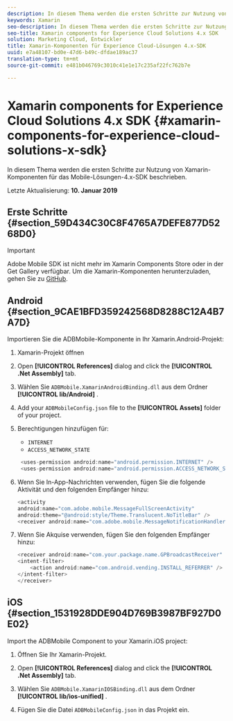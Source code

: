 ```yaml
---
description: In diesem Thema werden die ersten Schritte zur Nutzung von Xamarin-Komponenten für das Mobile-Lösungen-4.x-SDK beschrieben.
keywords: Xamarin
seo-description: In diesem Thema werden die ersten Schritte zur Nutzung von Xamarin-Komponenten für das Mobile-Lösungen-4.x-SDK beschrieben.
seo-title: Xamarin components for Experience Cloud Solutions 4.x SDK
solution: Marketing Cloud, Entwickler
title: Xamarin-Komponenten für Experience Cloud-Lösungen 4.x-SDK
uuid: e7a48107-bd0e-47d6-b49c-dfdae189ac37
translation-type: tm+mt
source-git-commit: e481b046769c3010c41e1e17c235af22fc762b7e

---
```



# Xamarin components for Experience Cloud Solutions 4.x SDK {#xamarin-components-for-experience-cloud-solutions-x-sdk}

In diesem Thema werden die ersten Schritte zur Nutzung von Xamarin-Komponenten für das Mobile-Lösungen-4.x-SDK beschrieben.

Letzte Aktualisierung: **10. Januar 2019**

## Erste Schritte {#section_59D434C30C8F4765A7DEFE877D5268D0}

>[!IMPORTANT]
>
>Adobe Mobile SDK ist nicht mehr im Xamarin Components Store oder in der Get Gallery verfügbar. Um die Xamarin-Komponenten herunterzuladen, gehen Sie zu [GitHub](https://github.com/Adobe-Marketing-Cloud/mobile-services).


## Android {#section_9CAE1BFD359242568D8288C12A4B7A7D}

Importieren Sie die ADBMobile-Komponente in Ihr Xamarin.Android-Projekt:

1. Xamarin-Projekt öffnen

1. Open **[!UICONTROL References]** dialog and click the **[!UICONTROL .Net Assembly]** tab.

1. Wählen Sie `ADBMobile.XamarinAndroidBinding.dll` aus dem Ordner **[!UICONTROL lib/Android]** .

1. Add your `ADBMobileConfig.json` file to the **[!UICONTROL Assets]** folder of your project.

1. Berechtigungen hinzufügen für:

   * `INTERNET`
   * `ACCESS_NETWORK_STATE`
   ```java
    <uses-permission android:name="android.permission.INTERNET" />
    <uses-permission android:name="android.permission.ACCESS_NETWORK_STATE" />
   ```

1. Wenn Sie In-App-Nachrichten verwenden, fügen Sie die folgende Aktivität und den folgenden Empfänger hinzu:

   ```java
   <activity 
   android:name="com.adobe.mobile.MessageFullScreenActivity" 
   android:theme="@android:style/Theme.Translucent.NoTitleBar" />
   <receiver android:name="com.adobe.mobile.MessageNotificationHandler" />
   ```

1. Wenn Sie Akquise verwenden, fügen Sie den folgenden Empfänger hinzu:

   ```java
   <receiver android:name="com.your.package.name.GPBroadcastReceiver" android:exported="true">
   <intent-filter>
       <action android:name="com.android.vending.INSTALL_REFERRER" />
   </intent-filter>
   </receiver>
   ```

## iOS {#section_1531928DDE904D769B3987BF927D0E02}

Import the ADBMobile Component to your Xamarin.iOS project:

1. Öffnen Sie Ihr Xamarin-Projekt.
1. Open **[!UICONTROL References]** dialog and click the **[!UICONTROL .Net Assembly]** tab.

1. Wählen Sie `ADBMobile.XamarinIOSBinding.dll` aus dem Ordner **[!UICONTROL lib/ios-unified]** .

1. Fügen Sie die Datei `ADBMobileConfig.json` in das Projekt ein.


